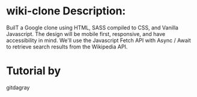 # wiki-clone Description:

BuilT a Google clone using HTML, SASS compiled to CSS, and Vanilla Javascript. The design will be mobile first, responsive, and have accessibility in mind. We'll use the Javascript Fetch API with Async / Await to retrieve search results from the Wikipedia API.

# Tutorial by

gitdagray

